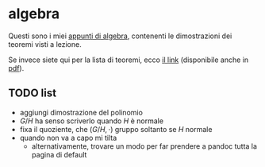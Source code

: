 # algebra

Questi sono i miei [appunti di algebra](https://ph04.github.io/algebra/html/index.html), contenenti le dimostrazioni dei teoremi visti a lezione.

Se invece siete qui per la lista di teoremi, ecco [il link](https://ph04.github.io/algebra/html/everything.html) (disponibile anche in [pdf](https://raw.githubusercontent.com/ph04/algebra/main/everything.pdf)).

## TODO list

- aggiungi dimostrazione del polinomio
- $G/H$ ha senso scriverlo quando $H$ è normale
- fixa il quoziente, che $(G/H, \cdot)$ gruppo soltanto se $H$ normale
- quando non va a capo mi tilta
    - alternativamente, trovare un modo per far prendere a pandoc tutta la pagina di default


